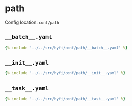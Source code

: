 # path

Config location: `conf/path`

## `__batch__.yaml`

```yaml
{% include '../../src/hyfi/conf/path/__batch__.yaml' %}
```

## `__init__.yaml`

```yaml
{% include '../../src/hyfi/conf/path/__init__.yaml' %}
```

## `__task__.yaml`

```yaml
{% include '../../src/hyfi/conf/path/__task__.yaml' %}
```


